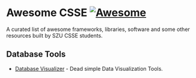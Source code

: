 # Awesome CSSE [![Awesome](https://cdn.rawgit.com/sindresorhus/awesome/d7305f38d29fed78fa85652e3a63e154dd8e8829/media/badge.svg)](https://github.com/sindresorhus/awesome)

A curated list of awesome frameworks, libraries, software and some other resources built by SZU CSSE students.

## Database Tools

* [Database Visualizer](https://github.com/stevefermi/database-visualizer) - Dead simple Data Visualization Tools.
